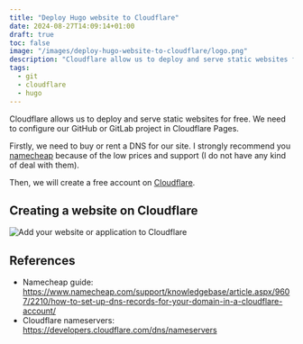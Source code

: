 ```yaml
---
title: "Deploy Hugo website to Cloudflare"
date: 2024-08-27T14:09:14+01:00
draft: true
toc: false
image: "/images/deploy-hugo-website-to-cloudflare/logo.png"
description: "Cloudflare allow us to deploy and serve static websites for free using a GitHub repository. Each commit will trigger an automatic build process on Cloudflare."
tags:
  - git
  - cloudflare
  - hugo
---
```


Cloudflare allows us to deploy and serve static websites for free. We need to configure our GitHub or GitLab project in Cloudflare Pages.

Firstly, we need to buy or rent a DNS for our site. I strongly recommend you [namecheap](https://www.namecheap.com/) because of the low prices and support (I do not have any kind of deal with them).

Then, we will create a free account on [Cloudflare](https://cloudflare.com/).

## Creating a website on Cloudflare

![Add your website or application to Cloudflare](/images/deploy-hugo-website-to-cloudflare/add-site.png)


## References
* Namecheap guide: https://www.namecheap.com/support/knowledgebase/article.aspx/9607/2210/how-to-set-up-dns-records-for-your-domain-in-a-cloudflare-account/
* Cloudflare nameservers: https://developers.cloudflare.com/dns/nameservers